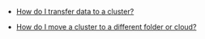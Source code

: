 * [How do I transfer data to a cluster?](#to-cluster)

* [How do I move a cluster to a different folder or cloud?](#to-folder-cloud)
